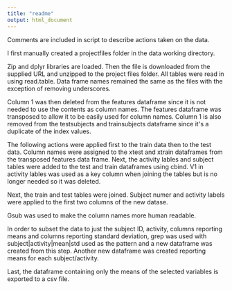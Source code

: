 ```yaml
---
title: "readme"
output: html_document
---
```

Comments are included in script to describe actions taken on the data.

I first manually created a projectfiles folder in the data working directory.

Zip and dplyr libraries are loaded.  Then the file is downloaded from the 
supplied URL and unzipped to the project files folder.  All tables were read in
using read.table.  Data frame names remained the same as the files with the exception
of removing underscores.

Column 1 was then deleted from the features dataframe since it is not needed to 
use the contents as column names.  The features dataframe was transposed to allow
it to be easily used for column names.  Column 1 is also removed from the testsubjects 
and trainsubjects dataframe since it's a duplicate of the index values.

The following actions were applied first to the train data then to the test data. 
Column names were assigned to the xtest and xtrain dataframes from the transposed
features data frame.  Next, the activity lables and subject tables were added to the 
test and train dataframes using cbind.  V1 in activity lables was used as a key 
column when joining the tables but is no longer needed so it was deleted.

Next, the train and test tables were joined.  Subject numer and activity labels
were applied to the first two columns of the new datase.

Gsub was used to make the column names more human readable.

In order to subset the data to just the subject ID, activity, columns reporting means
and columns reporting standard deviation, grep was used with subject|activity|mean|std
used as the pattern and a new dataframe was created from this step.  Another new 
dataframe was created reporting means for each subject/activity.

Last, the dataframe containing only the means of the selected variables is exported to a csv file.